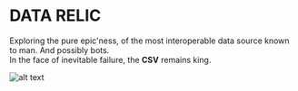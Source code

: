 # DATA RELIC

Exploring the pure epic'ness, of the most interoperable data source known to man. And possibly bots.  
In the face of inevitable failure, the **CSV** remains king.

![alt text](https://bafybeifsftqhgdjsjzqmughkmry7mn7skz54yb5bjsdalnhdv3td7yq4cq.ipfs.infura-ipfs.io/)

